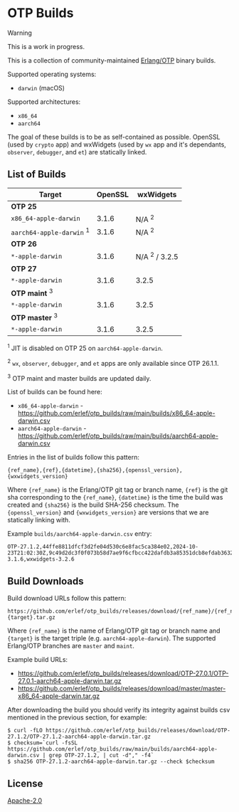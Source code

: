 # OTP Builds

> [!WARNING]
> This is a work in progress.

This is a collection of community-maintained [Erlang/OTP](https://github.com/erlang/otp) binary builds.

Supported operating systems:

  * `darwin` (macOS)

Supported architectures:

  * `x86_64`
  * `aarch64`

The goal of these builds is to be as self-contained as possible. OpenSSL (used by `crypto` app) and wxWidgets (used by `wx` app and it's dependants, `observer`, `debugger`, and `et`) are statically linked.

## List of Builds

| Target                              | OpenSSL | wxWidgets                 |
| ----------------------------------- | ------- | ------------------------- |
| **OTP 25**                          |         |                           |
| `x86_64-apple-darwin`               | 3.1.6   | N/A <sup>2</sup>          |
| `aarch64-apple-darwin` <sup>1</sup> | 3.1.6   | N/A <sup>2</sup>          |
| **OTP 26**                          |         |                           |
| `*-apple-darwin`                    | 3.1.6   | N/A <sup>2</sup> / 3.2.5  |
| **OTP 27**                          |         |                           |
| `*-apple-darwin`                    | 3.1.6   | 3.2.5                     |
| **OTP maint** <sup>3</sup>          |         |                           |
| `*-apple-darwin`                    | 3.1.6   | 3.2.5                     |
| **OTP master** <sup>3</sup>         |         |                           |
| `*-apple-darwin`                    | 3.1.6   | 3.2.5                     |

<sup>1</sup> JIT is disabled on OTP 25 on `aarch64-apple-darwin`.

<sup>2</sup> `wx`, `observer`, `debugger`, and `et` apps are only available since OTP 26.1.1.

<sup>3</sup> OTP maint and master builds are updated daily.

List of builds can be found here:

  * `x86_64-apple-darwin` - <https://github.com/erlef/otp_builds/raw/main/builds/x86_64-apple-darwin.csv>
  * `aarch64-apple-darwin` - <https://github.com/erlef/otp_builds/raw/main/builds/aarch64-apple-darwin.csv>

Entries in the list of builds follow this pattern:

    {ref_name},{ref},{datetime},{sha256},{openssl_version},{wxwidgets_version}

Where `{ref_name}` is the Erlang/OTP git tag or branch name, `{ref}` is the git sha corresponding to the `{ref_name}`, `{datetime}` is the time the build was created and `{sha256}` is the build SHA-256 checksum. The `{openssl_version}` and `{wxwidgets_version}` are versions that we are statically linking with.

Example `builds/aarch64-apple-darwin.csv` entry:

    OTP-27.1.2,44ffe8811dfcf3d2fe04d530c6e8fac5ca384e02,2024-10-23T21:02:30Z,9c49d2dc3f0f073b58d7ae9f6cfbcc422dafdb3a85351dcb8efdab3632b4413c,openssl-3.1.6,wxwidgets-3.2.6

## Build Downloads

Build download URLs follow this pattern:

    https://github.com/erlef/otp_builds/releases/download/{ref_name}/{ref_name}-{target}.tar.gz

Where `{ref_name}` is the name of Erlang/OTP git tag or branch name and `{target}` is the target triple (e.g. `aarch64-apple-darwin`). The supported Erlang/OTP branches are `master` and `maint`.

Example build URLs:

  * <https://github.com/erlef/otp_builds/releases/download/OTP-27.0.1/OTP-27.0.1-aarch64-apple-darwin.tar.gz>
  * <https://github.com/erlef/otp_builds/releases/download/master/master-x86_64-apple-darwin.tar.gz>

After downloading the build you should verify its integrity against builds csv mentioned in the previous section, for example:

    $ curl -fLO https://github.com/erlef/otp_builds/releases/download/OTP-27.1.2/OTP-27.1.2-aarch64-apple-darwin.tar.gz
    $ checksum=`curl -fsSL https://github.com/erlef/otp_builds/raw/main/builds/aarch64-apple-darwin.csv | grep OTP-27.1.2, | cut -d"," -f4`
    $ sha256 OTP-27.1.2-aarch64-apple-darwin.tar.gz --check $checksum

## License

[Apache-2.0](./LICENSE)
